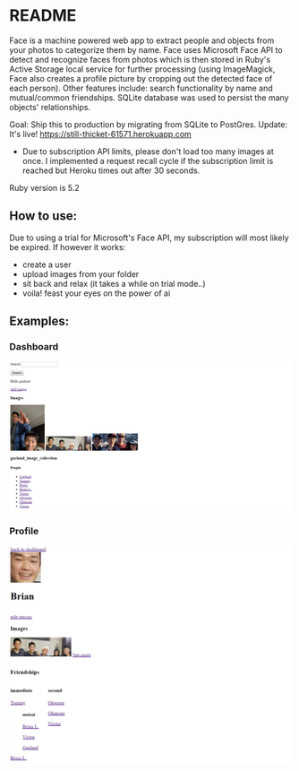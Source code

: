 # README

Face is a machine powered web app to extract people and objects from your photos to categorize them by name. Face uses Microsoft Face API to detect and recognize faces from photos which is then stored in Ruby's Active Storage local service for further processing (using ImageMagick, Face also creates a profile picture by cropping out the detected face of each person). Other features include: search functionality by name and mutual/common friendships. SQLite database was used to persist the many objects' relationships. 

Goal: Ship this to production by migrating from SQLite to PostGres. 
Update: It's live! https://still-thicket-61571.herokuapp.com
  - Due to subscription API limits, please don't load too many images at once. I implemented a request recall cycle if the subscription limit is reached but Heroku times out after 30 seconds.

Ruby version is 5.2

## How to use:
Due to using a trial for Microsoft's Face API, my subscription will most likely be expired. If however it works:

- create a user
- upload images from your folder
- sit back and relax (it takes a while on trial mode..)
- voila! feast your eyes on the power of ai

## Examples:

### Dashboard
![Image of website](app/assets/images/face-website.png)

### Profile
![Image of profile](app/assets/images/profile.png)
